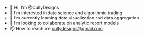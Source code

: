 - 👋 Hi, I’m @CullyDesigns
- 👀 I’m interested in data science and algorithmic trading
- 🌱 I’m currently learning data visualization and data aggregation
- 💞️ I’m looking to collaborate on analytic report models
- 📫 How to reach me cullydesigns@gmail.com

<!---
CullyDesigns/CullyDesigns is a ✨ special ✨ repository because its `README.md` (this file) appears on your GitHub profile.
You can click the Preview link to take a look at your changes.
--->
